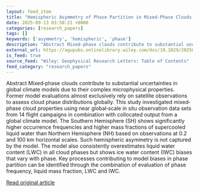 ```yaml
---
layout: feed_item
title: "Hemispheric Asymmetry of Phase Partition in Mixed‐Phase Clouds Based on Near Global‐Scale Airborne Observations"
date: 2025-09-13 03:50:21 +0000
categories: [research_papers]
tags: []
keywords: ['asymmetry', 'hemispheric', 'phase']
description: "Abstract Mixed‐phase clouds contribute to substantial uncertainties in global climate models due to their complex microphysical properties"
external_url: https://agupubs.onlinelibrary.wiley.com/doi/10.1029/2025GL115946?af=R
is_feed: true
source_feed: "Wiley: Geophysical Research Letters: Table of Contents"
feed_category: "research_papers"
---
```


Abstract Mixed‐phase clouds contribute to substantial uncertainties in global climate models due to their complex microphysical properties. Former model evaluations almost exclusively rely on satellite observations to assess cloud phase distributions globally. This study investigated mixed‐phase cloud properties using near global‐scale in situ observation data sets from 14 flight campaigns in combination with collocated output from a global climate model. The Southern Hemisphere (SH) shows significantly higher occurrence frequencies and higher mass fractions of supercooled liquid water than Northern Hemisphere (NH) based on observations at 0.2 and 100 km horizontal scales. Such hemispheric asymmetry is not captured by the model. The model also consistently overestimates liquid water content (LWC) in all cloud phases but shows ice water content (IWC) biases that vary with phase. Key processes contributing to model biases in phase partition can be identified through the combination of evaluation of phase frequency, liquid mass fraction, LWC and IWC.

[Read original article](https://agupubs.onlinelibrary.wiley.com/doi/10.1029/2025GL115946?af=R)
